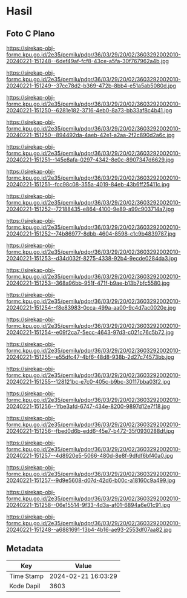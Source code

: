 # Hasil

## Foto C Plano

https://sirekap-obj-formc.kpu.go.id/2e35/pemilu/pdpr/36/03/29/20/02/3603292002010-20240221-151248--6def49af-fcf8-43ce-a5fa-30f767962a4b.jpg

https://sirekap-obj-formc.kpu.go.id/2e35/pemilu/pdpr/36/03/29/20/02/3603292002010-20240221-151249--37cc78d2-b369-472b-8bb4-e51a5ab5080d.jpg

https://sirekap-obj-formc.kpu.go.id/2e35/pemilu/pdpr/36/03/29/20/02/3603292002010-20240221-151250--6281e182-3716-4eb0-8a73-bb33af8c4b41.jpg

https://sirekap-obj-formc.kpu.go.id/2e35/pemilu/pdpr/36/03/29/20/02/3603292002010-20240221-151250--894492da-4aeb-42e1-a2aa-2f2c890d2a6c.jpg

https://sirekap-obj-formc.kpu.go.id/2e35/pemilu/pdpr/36/03/29/20/02/3603292002010-20240221-151251--145e8afa-0297-4342-8e0c-8907347d6629.jpg

https://sirekap-obj-formc.kpu.go.id/2e35/pemilu/pdpr/36/03/29/20/02/3603292002010-20240221-151251--fcc98c08-355a-4019-84eb-43b6ff25411c.jpg

https://sirekap-obj-formc.kpu.go.id/2e35/pemilu/pdpr/36/03/29/20/02/3603292002010-20240221-151252--72188435-e864-4100-9e89-a99c903714a7.jpg

https://sirekap-obj-formc.kpu.go.id/2e35/pemilu/pdpr/36/03/29/20/02/3603292002010-20240221-151252--74b86977-8dbb-4604-8598-c1c9b4839787.jpg

https://sirekap-obj-formc.kpu.go.id/2e35/pemilu/pdpr/36/03/29/20/02/3603292002010-20240221-151253--d34d032f-8275-4338-92b4-9ecde0284da3.jpg

https://sirekap-obj-formc.kpu.go.id/2e35/pemilu/pdpr/36/03/29/20/02/3603292002010-20240221-151253--368a96bb-951f-471f-b9ae-b13b7bfc5580.jpg

https://sirekap-obj-formc.kpu.go.id/2e35/pemilu/pdpr/36/03/29/20/02/3603292002010-20240221-151254--f8e83983-0cca-499a-aa00-9c4d7ac0020e.jpg

https://sirekap-obj-formc.kpu.go.id/2e35/pemilu/pdpr/36/03/29/20/02/3603292002010-20240221-151254--e09f2ca7-5ecc-4643-97d3-c021c76c5b72.jpg

https://sirekap-obj-formc.kpu.go.id/2e35/pemilu/pdpr/36/03/29/20/02/3603292002010-20240221-151255--e55dfc47-4bf6-48d8-938b-2d27c74573bb.jpg

https://sirekap-obj-formc.kpu.go.id/2e35/pemilu/pdpr/36/03/29/20/02/3603292002010-20240221-151255--128121bc-e7c0-405c-b9bc-30117bba03f2.jpg

https://sirekap-obj-formc.kpu.go.id/2e35/pemilu/pdpr/36/03/29/20/02/3603292002010-20240221-151256--1fbe3afd-6747-434e-8200-9897d12e7f18.jpg

https://sirekap-obj-formc.kpu.go.id/2e35/pemilu/pdpr/36/03/29/20/02/3603292002010-20240221-151256--fbed0d6b-edd6-45e7-b472-35f0930288df.jpg

https://sirekap-obj-formc.kpu.go.id/2e35/pemilu/pdpr/36/03/29/20/02/3603292002010-20240221-151257--4d8920e5-5066-480d-8e8f-9dfdf6bf40a0.jpg

https://sirekap-obj-formc.kpu.go.id/2e35/pemilu/pdpr/36/03/29/20/02/3603292002010-20240221-151257--9d9e5608-d07d-42d6-b00c-a18160c9a499.jpg

https://sirekap-obj-formc.kpu.go.id/2e35/pemilu/pdpr/36/03/29/20/02/3603292002010-20240221-151258--06e15514-9f33-4d3a-af01-6894a6e01c91.jpg

https://sirekap-obj-formc.kpu.go.id/2e35/pemilu/pdpr/36/03/29/20/02/3603292002010-20240221-151248--a6881691-13b4-4b16-ae93-2553df07aa82.jpg


## Metadata

| Key        | Value               |
| ---------- | ------------------- |
| Time Stamp | 2024-02-21 16:03:29 |
| Kode Dapil | 3603                |



